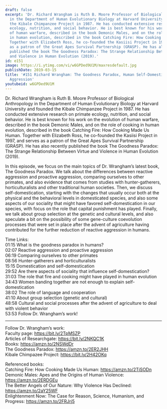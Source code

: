 ```yaml
---
draft: false
excerpt: 'Dr. Richard Wrangham is Ruth B. Moore Professor of Biological Anthropology
  in the Department of Human Evolutionary Biology at Harvard University and founded
  the Kibale Chimpanzee Project in 1987. He has conducted extensive research on primate
  ecology, nutrition, and social behavior. He is best known for his work on the evolution
  of human warfare, described in the book Demonic Males, and on the role of cooking
  in human evolution, described in the book Catching Fire: How Cooking Made Us Human.
  Together with Elizabeth Ross, he co-founded the Kasiisi Project in 1997, and serves
  as a patron of the Great Apes Survival Partnership (GRASP). He has also recently
  published the book The Goodness Paradox: The Strange Relationship Between Virtue
  and Violence in Human Evolution (2019).'
id: e151
image: https://i.ytimg.com/vi/w6GPDed9U1M/maxresdefault.jpg
publishDate: 2019-03-15
title: '#151 Richard Wrangham: The Goodness Paradox, Human Self-Domestication and
  Aggression'
youtubeid: w6GPDed9U1M
---
```

Dr. Richard Wrangham is Ruth B. Moore Professor of Biological Anthropology in the Department of Human Evolutionary Biology at Harvard University and founded the Kibale Chimpanzee Project in 1987. He has conducted extensive research on primate ecology, nutrition, and social behavior. He is best known for his work on the evolution of human warfare, described in the book Demonic Males, and on the role of cooking in human evolution, described in the book Catching Fire: How Cooking Made Us Human. Together with Elizabeth Ross, he co-founded the Kasiisi Project in 1997, and serves as a patron of the Great Apes Survival Partnership (GRASP). He has also recently published the book The Goodness Paradox: The Strange Relationship Between Virtue and Violence in Human Evolution (2019).

In this episode, we focus on the main topics of Dr. Wrangham’s latest book, The Goodness Paradox. We talk about the differences between reactive aggression and proactive aggression, comparing ourselves to other primates, and also evidence that comes from studies with hunter-gatherers, horticulturalists and other traditional human societies. Then, we discuss self-domestication, starting with the changes that usually occur both at the physical and the behavioral levels in domesticated species, and also some aspects of our sociality that might have favored self-domestication in our species, with focus on the role that capital punishment has played. Finally, we talk about group selection at the genetic and cultural levels, and also speculate a bit on the possibility of some gene-culture coevolution processes that were set in place after the advent of agriculture having contributed for the further reduction of reactive aggression in humans.

Time Links:  
01:15  What is the goodness paradox in humans?  
02:07  Reactive aggression and proactive aggression              
06:19  Comparing ourselves to other primates                           
08:56  Hunter-gatherers and horticulturalists                
15:15  Domestication and self-domestication                       
29:52  Are there aspects of sociality that influence self-domestication?                   
31:03  The role that fire and cooking might have played in human evolution  
34:43  Women banding together are not enough to explain self-domestication  
38:02  The role of language and cooperation  
41:10  About group selection (genetic and cultural)  
48:58  Cultural and social processes after the advent of agriculture to deal with violent behavior  
53:53  Follow Dr. Wrangham’s work!

---

Follow Dr. Wrangham’s work:  
Faculty page: https://bit.ly/2TpMSZP  
Articles of Researchgate: https://bit.ly/2NKQC1K  
Books: https://amzn.to/2NSWdDr  
The Goodness Paradox: https://amzn.to/2ER2JHH  
Kibale Chimpazee Project: https://bit.ly/2H42OKq

Referenced books:  
Catching Fire: How Cooking Made Us Human: https://amzn.to/2TjSODn  
Demonic Males: Apes and the Origins of Human Violence: https://amzn.to/2ERDGEu  
The Better Angels of Our Nature: Why Violence Has Declined: https://amzn.to/2aY25WF  
Enlightenment Now: The Case for Reason, Science, Humanism, and Progress: https://amzn.to/2FRJrj5
